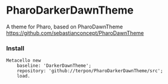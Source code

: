 # PharoDarkerDawnTheme
A theme for Pharo, based on PharoDawnTheme https://github.com/sebastianconcept/PharoDawnTheme

### Install
```
Metacello new 
	baseline: 'DarkerDawnTheme';
	repository: 'github://terpon/PharoDarkerDawnTheme/src';
	load.
```
